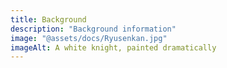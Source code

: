 ```yaml
---
title: Background
description: "Background information"
image: "@assets/docs/Ryusenkan.jpg"
imageAlt: A white knight, painted dramatically
---
```


